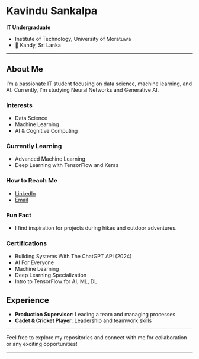 # Kavindu Sankalpa

**IT Undergraduate**  
- Institute of Technology, University of Moratuwa  
- 📍 Kandy, Sri Lanka

---

## About Me
I’m a passionate IT student focusing on data science, machine learning, and AI. Currently, I'm studying Neural Networks and Generative AI.

### Interests
- Data Science
- Machine Learning
- AI & Cognitive Computing

### Currently Learning
- Advanced Machine Learning
- Deep Learning with TensorFlow and Keras

### How to Reach Me
- [LinkedIn](https://www.linkedin.com/in/kavindu-sankalpa)
- [Email](mailto:sankalpakavindu09@gmail.com)

### Fun Fact
- I find inspiration for projects during hikes and outdoor adventures.

### Certifications  
- Building Systems With The ChatGPT API (2024)
- AI For Everyone
- Machine Learning
- Deep Learning Specialization
- Intro to TensorFlow for AI, ML, DL

## Experience

- **Production Supervisor**: Leading a team and managing processes
- **Cadet & Cricket Player**: Leadership and teamwork skills

---

Feel free to explore my repositories and connect with me for collaboration or any exciting opportunities!

---
